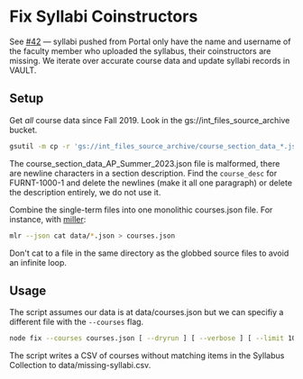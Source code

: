 # Fix Syllabi Coinstructors

See [#42](https://github.com/cca/equella_scripts/issues/42) — syllabi pushed from Portal only have the name and username of the faculty member who uploaded the syllabus, their coinstructors are missing. We iterate over accurate course data and update syllabi records in VAULT.

## Setup

Get _all_ course data since Fall 2019. Look in the gs://int_files_source_archive bucket.

```sh
gsutil -m cp -r 'gs://int_files_source_archive/course_section_data_*.json' data
```

The course_section_data_AP_Summer_2023.json file is malformed, there are newline characters in a section description. Find the `course_desc` for FURNT-1000-1 and delete the newlines (make it all one paragraph) or delete the description entirely, we do not use it.

Combine the single-term files into one monolithic courses.json file. For instance, with [miller](https://miller.readthedocs.io/en/6.12.0/):

```sh
mlr --json cat data/*.json > courses.json
```

Don't cat to a file in the same directory as the globbed source files to avoid an infinite loop.

## Usage

The script assumes our data is at data/courses.json but we can specifiy a different file with the `--courses` flag.

```sh
node fix --courses courses.json [ --dryrun ] [ --verbose ] [ --limit 10 ]
```

The script writes a CSV of courses without matching items in the Syllabus Collection to data/missing-syllabi.csv.
